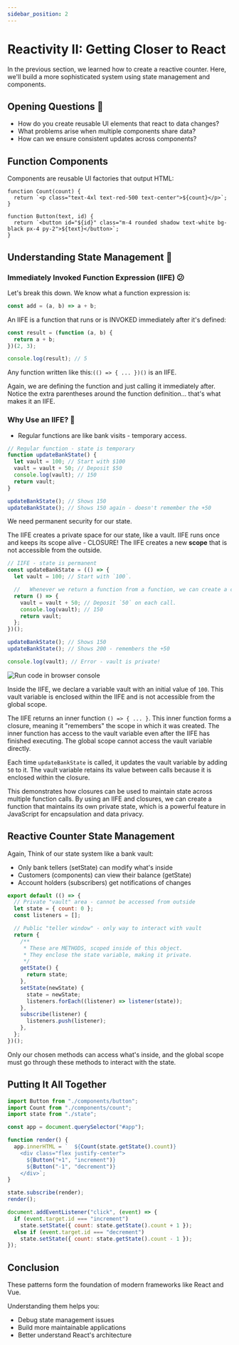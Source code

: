 ```yaml
---
sidebar_position: 2
---
```


# Reactivity II: Getting Closer to React

In the previous section, we learned how to create a reactive counter. Here, we'll build a more sophisticated system using state management and components.

## Opening Questions 🤔

- How do you create reusable UI elements that react to data changes?
- What problems arise when multiple components share data?
- How can we ensure consistent updates across components?

## Function Components

Components are reusable UI factories that output HTML:

```
function Count(count) {
  return `<p class="text-4xl text-red-500 text-center">${count}</p>`;
}
```

```
function Button(text, id) {
  return `<button id="${id}" class="m-4 rounded shadow text-white bg-black px-4 py-2">${text}</button>`;
}
```

## Understanding State Management 🏦

### Immediately Invoked Function Expression (IIFE) 😕

Let's break this down. We know what a function expression is:

```js
const add = (a, b) => a + b;
```

An IIFE is a function that runs or is INVOKED immediately after it's defined:

```js
const result = (function (a, b) {
  return a + b;
})(2, 3);

console.log(result); // 5
```

Any function written like this:`(() => { ... })()` is an IIFE.

Again, we are defining the function and just calling it immediately after. Notice the extra parentheses around the function definition... that's what makes it an IIFE.

### Why Use an IIFE? 🤔

- Regular functions are like bank visits - temporary access.

```js
// Regular function - state is temporary
function updateBankState() {
  let vault = 100; // Start with $100
  vault = vault + 50; // Deposit $50
  console.log(vault); // 150
  return vault;
}

updateBankState(); // Shows 150
updateBankState(); // Shows 150 again - doesn't remember the +50
```

We need permanent security for our state.

The IIFE creates a private space for our state, like a vault. IIFE runs once and keeps its scope alive - CLOSURE! The IIFE creates a new **scope** that is not accessible from the outside.

```js
// IIFE - state is permanent
const updateBankState = (() => {
  let vault = 100; // Start with `100`.

  //   Whenever we return a function from a function, we can create a closure!
  return () => {
    vault = vault + 50; // Deposit `50` on each call.
    console.log(vault); // 150
    return vault;
  };
})();

updateBankState(); // Shows 150
updateBankState(); // Shows 200 - remembers the +50

console.log(vault); // Error - vault is private!
```

![Run code in browser console](/img/state-mgmt.png)

Inside the IIFE, we declare a variable vault with an initial value of `100`.
This vault variable is enclosed within the IIFE and is not accessible from the global scope.

The IIFE returns an inner function `() => { ... }`.
This inner function forms a closure, meaning it "remembers" the scope in which it was created. The inner function has access to the vault variable even after the IIFE has finished executing. The global scope cannot access the vault variable directly.

Each time `updateBankState` is called, it updates the vault variable by adding `50` to it. The vault variable retains its value between calls because it is enclosed within the closure.

This demonstrates how closures can be used to maintain state across multiple function calls. By using an IIFE and closures, we can create a function that maintains its own private state, which is a powerful feature in JavaScript for encapsulation and data privacy.

## Reactive Counter State Management

Again, Think of our state system like a bank vault:

- Only bank tellers (setState) can modify what's inside
- Customers (components) can view their balance (getState)
- Account holders (subscribers) get notifications of changes

```js
export default (() => {
  // Private "vault" area - cannot be accessed from outside
  let state = { count: 0 };
  const listeners = [];

  // Public "teller window" - only way to interact with vault
  return {
    /**
     * These are METHODS, scoped inside of this object.
     * They enclose the state variable, making it private.
     */
    getState() {
      return state;
    },
    setState(newState) {
      state = newState;
      listeners.forEach((listener) => listener(state));
    },
    subscribe(listener) {
      listeners.push(listener);
    },
  };
})();
```

Only our chosen methods can access what's inside, and the global scope must go through these methods to interact with the state.

## Putting It All Together

```js
import Button from "./components/button";
import Count from "./components/count";
import state from "./state";

const app = document.querySelector("#app");

function render() {
  app.innerHTML = `  ${Count(state.getState().count)}
    <div class="flex justify-center">
      ${Button("+1", "increment")}
      ${Button("-1", "decrement")}
    </div>`;
}

state.subscribe(render);
render();

document.addEventListener("click", (event) => {
  if (event.target.id === "increment")
    state.setState({ count: state.getState().count + 1 });
  else if (event.target.id === "decrement")
    state.setState({ count: state.getState().count - 1 });
});
```

## Conclusion

These patterns form the foundation of modern frameworks like React and Vue.

Understanding them helps you:

- Debug state management issues
- Build more maintainable applications
- Better understand React's architecture
